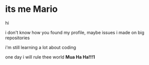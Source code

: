 # its me Mario
hi

i don't know how you found my profile, maybe issues i made on big repositories

i'm still learning a lot about coding

one day i will rule thee world __Mua Ha Ha!!!1__

